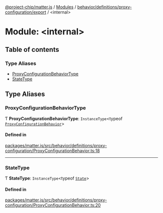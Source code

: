 [@project-chip/matter.js](../README.md) / [Modules](../modules.md) / [behavior/definitions/proxy-configuration/export](behavior_definitions_proxy_configuration_export.md) / \<internal\>

# Module: \<internal\>

## Table of contents

### Type Aliases

- [ProxyConfigurationBehaviorType](behavior_definitions_proxy_configuration_export._internal_.md#proxyconfigurationbehaviortype)
- [StateType](behavior_definitions_proxy_configuration_export._internal_.md#statetype)

## Type Aliases

### ProxyConfigurationBehaviorType

Ƭ **ProxyConfigurationBehaviorType**: `InstanceType`\<typeof [`ProxyConfigurationBehavior`](behavior_definitions_proxy_configuration_export.md#proxyconfigurationbehavior)\>

#### Defined in

[packages/matter.js/src/behavior/definitions/proxy-configuration/ProxyConfigurationBehavior.ts:18](https://github.com/project-chip/matter.js/blob/0c058ae17fdba4c0b89b8b13c309011d51782299/packages/matter.js/src/behavior/definitions/proxy-configuration/ProxyConfigurationBehavior.ts#L18)

___

### StateType

Ƭ **StateType**: `InstanceType`\<typeof [`State`](../classes/behavior_definitions_proxy_configuration_export.ProxyConfigurationServer.md#state-1)\>

#### Defined in

[packages/matter.js/src/behavior/definitions/proxy-configuration/ProxyConfigurationBehavior.ts:20](https://github.com/project-chip/matter.js/blob/0c058ae17fdba4c0b89b8b13c309011d51782299/packages/matter.js/src/behavior/definitions/proxy-configuration/ProxyConfigurationBehavior.ts#L20)
